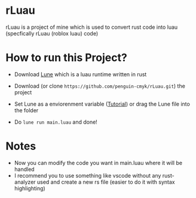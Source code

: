 # rLuau
rLuau is a project of mine which is used to convert rust code into luau (specfically rLuau (roblox luau) code)

# How to run this Project?
- Download [Lune](https://github.com/lune-org/lune) which is a luau runtime written in rust
- Download (or clone `https://github.com/penguin-cmyk/rLuau.git`) the project

- Set Lune as a enviorenment variable ([Tutorial](https://www.youtube.com/watch?v=Z2k7ZBMZT3Y)) or drag the Lune file into the folder
- Do `lune run main.luau` and done!

# Notes
- Now you can modify the code you want in main.luau where it will be handled
- I recommend you to use something like vscode without any rust-analyzer used and create a new rs file (easier to do it with syntax highlighting)
